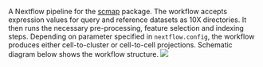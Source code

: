 A Nextflow pipeline for the [scmap](https://bioconductor.org/packages/release/bioc/html/scmap.html) package. The workflow accepts expression values for query and reference datasets as 10X directories. It then runs the necessary pre-processing, feature selection and indexing steps. Depending on parameter specified in `nextflow.config`, the workflow produces either cell-to-cluster or cell-to-cell projections. Schematic diagram below shows the workflow structure. 
![](https://github.com/ebi-gene-expression-group/scmap-workflow/blob/develop/scmap_nextflow.png)   
